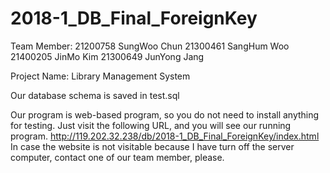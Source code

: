 # 2018-1_DB_Final_ForeignKey

Team Member:
21200758 SungWoo Chun
21300461 SangHum Woo
21400205 JinMo Kim
21300649 JunYong Jang

Project Name: Library Management System

Our database schema is saved in test.sql

Our program is web-based program, so you do not need to install anything for testing.
Just visit the following URL, and you will see our running program.
http://119.202.32.238/db/2018-1_DB_Final_ForeignKey/index.html
In case the website is not visitable because I have turn off the server computer, contact one of our team member, please.
